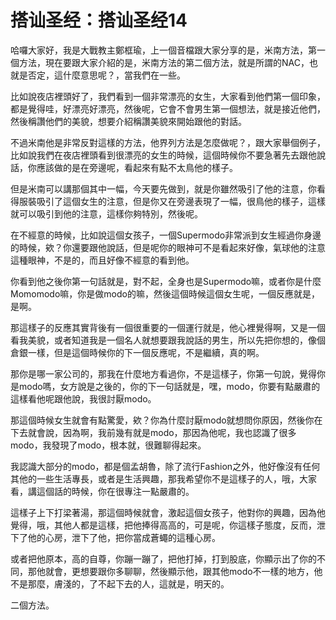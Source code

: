 # 搭讪圣经：搭讪圣经14

哈囉大家好，我是大戰教主鄭框瑜，上一個音檔跟大家分享的是，米南方法，第一個方法，現在要跟大家介紹的是，米南方法的第二個方法，就是所謂的NAC，也就是否定，這什麼意思呢？，當我們在一些。

比如說夜店裡頭好了，我們看到一個非常漂亮的女生，大家看到他們第一個印象，都是覺得哇，好漂亮好漂亮，然後呢，它會不會男生第一個想法，就是接近他們，然後稱讚他們的美貌，想要介紹稱讚美貌來開始跟他的對話。

不過米南他是非常反對這樣的方法，他界列方法是怎麼做呢？，跟大家舉個例子，比如說我們在夜店裡頭看到很漂亮的女生的時候，這個時候你不要急著先去跟他說話，你應該做的是在旁邊呢，看起來有點不太鳥他的樣子。

但是米南可以講那個其中一幅，今天要先做到，就是你雖然吸引了他的注意，你看得服裝吸引了這個女生的注意，但是你又在旁邊表現了一幅，很鳥他的樣子，這樣就可以吸引到他的注意，這樣你夠特別，然後呢。

在不經意的時候，比如說這個女孩子，一個Supermodo非常派到女生經過你身邊的時候，欸？你還要跟他說話，但是呢你的眼神可不是看起來好像，氣球他的注意這種眼神，不是的，而且好像不經意的看到他。

你看到他之後你第一句話就是，對不起，全身也是Supermodo嘛，或者你是什麼Momomodo嘛，你是做modo的嘛，然後這個時候這個女生呢，一個反應就是，是啊。

那這樣子的反應其實背後有一個很重要的一個運行就是，他心裡覺得啊，又是一個看我美貌，或者知道我是一個名人就想要跟我說話的男生，所以先把你想的，像個倉銀一樣，但是這個時候你的下一個反應呢，不是繼續，真的啊。

那你是哪一家公司的，那我在什麼地方看過你，不是這樣子，你第一句說，覺得你是modo嗎，女方說是之後的，你的下一句話就是，嘿，modo，你要有點嚴肅的這樣看他呢跟他說，我很討厭modo。

那這個時候女生就會有點驚愛，欸？你為什麼討厭modo就想問你原因，然後你在下去就會說，因為啊，我前幾有就是modo，那因為他呢，我也認識了很多modo，我發現了modo，根本就，很難聊得起來。

我認識大部分的modo，都是個孟胡魯，除了流行Fashion之外，他好像沒有任何其他的一些生活專長，或者是生活興趣，那我希望你不是這樣子的人，哦，大家看，講這個話的時候，你在很專注一點嚴肅的。

這樣子上下打梁著湯，那這個時候就會，激起這個女孩子，他對你的興趣，因為他覺得，哦，其他人都是這樣，把他捧得高高的，可是呢，你這樣子態度，反而，泄下了他的心房，泄下了他，把你當成蒼蠅的這種心房。

或者把他原本，高的自尊，你蹦一蹦了，把他打掉，打到股底，你顯示出了你的不同，那他就會，更想要跟你多聊聊，然後顯示他，跟其他modo不一樣的地方，他不是那麼，膚淺的，了不起下去的人，這就是，明天的。

二個方法。